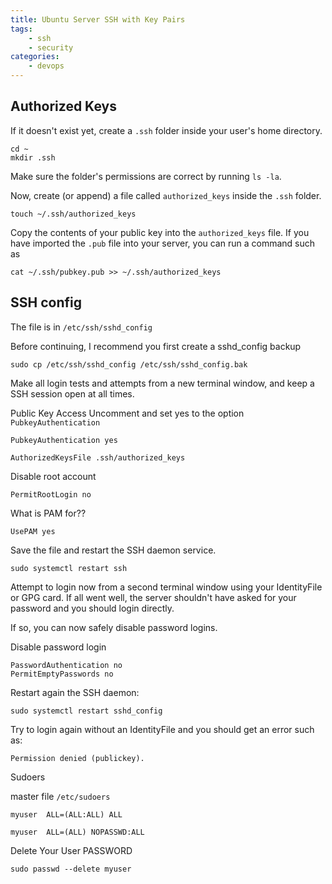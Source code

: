 ```yaml
---
title: Ubuntu Server SSH with Key Pairs
tags:
    - ssh
    - security
categories:
    - devops
---
```


## Authorized Keys

If it doesn't exist yet, create a `.ssh` folder inside your user's home directory.

```
cd ~
mkdir .ssh
```

Make sure the folder's permissions are correct by running `ls -la`.

Now, create (or append) a file called `authorized_keys` inside the `.ssh` folder.

```
touch ~/.ssh/authorized_keys
```

Copy the contents of your public key into the `authorized_keys` file. If you have imported the `.pub` file into your server, you can run a command such as

```
cat ~/.ssh/pubkey.pub >> ~/.ssh/authorized_keys
```

## SSH config

The file is in `/etc/ssh/sshd_config`

Before continuing, I recommend you first create a sshd_config backup

```
sudo cp /etc/ssh/sshd_config /etc/ssh/sshd_config.bak
```


Make all login tests and attempts from a new terminal window, and keep a SSH session open at all times.


Public Key Access
Uncomment and set yes to the option `PubkeyAuthentication`

```
PubkeyAuthentication yes
```

```
AuthorizedKeysFile .ssh/authorized_keys
```



Disable root account
```
PermitRootLogin no
```

What is PAM for??

```
UsePAM yes
```

Save the file and restart the SSH daemon service.

```
sudo systemctl restart ssh
```

Attempt to login now from a second terminal window using your IdentityFile or GPG card. If all went well, the server shouldn't have asked for your password and you should login directly.


If so, you can now safely disable password logins.

Disable password login
```
PasswordAuthentication no
PermitEmptyPasswords no
```

Restart again the SSH daemon:

```
sudo systemctl restart sshd_config
```

Try to login again without an IdentityFile and you should get an error such as:

```
Permission denied (publickey).
```

Sudoers

master file `/etc/sudoers`

```
myuser	ALL=(ALL:ALL) ALL
```


```
myuser	ALL=(ALL) NOPASSWD:ALL
```

Delete Your User PASSWORD

```
sudo passwd --delete myuser
```
